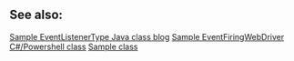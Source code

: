 See also:
--------
[Sample EventListenerType Java class blog](https://www.seleniummonster.com/eventfiringwebdriver-and-event-listeners-in-selenium/)
[Sample EventFiringWebDriver C#/Powershell class](https://github.com/sergueik/powershell_selenium/blob/master/powershell/event_firing_all.ps1)
[Sample class](https://gist.github.com/krmahadevan/1728633)
